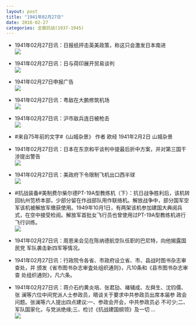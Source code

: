 ```yaml
---
layout: post
title: "1941年02月27日"
date: 2016-02-27
categories: 全面抗战(1937-1945)
---
```


<meta name="referrer" content="no-referrer" />

- 1941年02月27日讯：日报纸抨击英美政策，称这只会激发日本南进 <br/><img src="https://ww4.sinaimg.cn/large/aca367d8jw1f1eagdb45cj20d20kq0x3.jpg" />

- 1941年02月27日讯：日与荷印展开贸易谈判 <br/><img src="https://ww1.sinaimg.cn/large/aca367d8jw1f1e8pur8w3j20bs075wfn.jpg" />

- 1941年02月27日申报广告 <br/><img src="https://ww1.sinaimg.cn/large/aca367d8jw1f1e701da4lj20pu0hd43e.jpg" />

- 1941年02月27日讯：粤敌在大鹏修筑机场 <br/><img src="https://ww1.sinaimg.cn/large/aca367d8jw1f1e594g9grj209n0dlmy9.jpg" />

- 1941年02月27日讯：沪市敌兵连日被枪击 <br/><img src="https://ww4.sinaimg.cn/large/aca367d8jw1f1e01yuj2ej20hc0d5tas.jpg" />

- #来自75年前的文字#《山城杂景》 作者 欧经 1941年2月2日 山城杂景 

- 1941年02月27日讯：日本在东京和平谈判中提最后折中方案，并对第三国干涉提出警告 <br/><img src="https://ww1.sinaimg.cn/large/aca367d8jw1f1dre04sjej20j10jrn09.jpg" />

- 1941年02月27日讯：美政府下令限制飞机出口西半球 <br/><img src="https://ww3.sinaimg.cn/large/aca367d8jw1f1dpn7pixoj20f30dxq4o.jpg" />

- #抗战装备#美制费尔柴尔德PT-19A型教练机（下）：抗日战争胜利后，该机转回杭州笕桥本部，少部分留在作战部队用作联络机。解放战争中，部分国军空军该机被解放军缴获使用。1949年10月1日，有两架该机参加建国大典阅兵式，在空中接受检阅。解放军首批女飞行员也曾使用过PT-19A型教练机进行飞行训练。 <br/><img src="https://ww2.sinaimg.cn/large/aca367d8jw1f1dnwtorfrj20b40t1tc6.jpg" />

- 1941年02月27日讯：周恩来会见在陈纳德航空队任职的巴尼特，向他揭露国民党 军队袭击新四军等情况。 

- 1941年02月27日讯：行政院令各省、市政府设立省、市、县战时图书杂志审查处，并 颁发《省市图书杂志审査处组织通则》，凡10条和《县市图书杂志审查 处组织通则》，凡六条。 

- 1941年02月27日讯：蒋介石约黄炎培、张君劢、褚辅成、左舜生、沈钧儒、张 澜等六位中间党派人士参政员，晤谈关于要求中共参政员出席本届参 政会问题。张澜等六人提出四点建议:一、参政会开会，中共参政员必 不可少;二、军队国家化，与党派绝缘;三、检讨《抗战建国纲领》及一切  ... <br/><img src="https://ww4.sinaimg.cn/large/aca367d8jw1f1dip6nqhej20c80ftdi9.jpg" />

